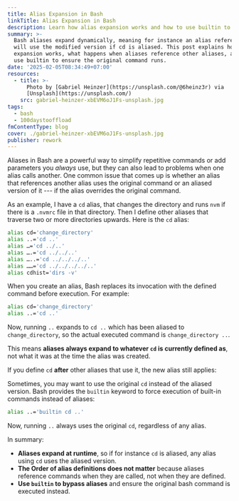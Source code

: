 ```yaml
---
title: Alias Expansion in Bash
linkTitle: Alias Expansion in Bash
description: Learn how alias expansion works and how to use builtin to override it.
summary: >-
  Bash aliases expand dynamically, meaning for instance an alias referencing cd
  will use the modified version if cd is aliased. This post explains how alias
  expansion works, what happens when aliases reference other aliases, and how to
  use builtin to ensure the original command runs.
date: '2025-02-05T08:34:49+07:00'
resources:
  - title: >-
      Photo by [Gabriel Heinzer](https://unsplash.com/@6heinz3r) via
      [Unsplash](https://unsplash.com/)
    src: gabriel-heinzer-xbEVM6oJ1Fs-unsplash.jpg
tags:
  - bash
  - 100daystooffload
fmContentType: blog
cover: ./gabriel-heinzer-xbEVM6oJ1Fs-unsplash.jpg
publisher: rework
---
```


Aliases in Bash are a powerful way to simplify repetitive commands or add parameters you *always* use, but they can also lead to problems when one alias calls another. One common issue that comes up is whether an alias that references another alias uses the original command or an aliased version of it --- if the alias overrides the original command.

As an example, I have a `cd` alias, that changes the directory and runs `nvm` if there is a `.nvmrc` file in that directory. Then I define other aliases that traverse two or more directories upwards. Here is the `cd` alias:

```bash
alias cd='change_directory'
alias ..='cd ..'
alias …='cd ../..'
alias ….='cd ../../..'
alias …..='cd ../../../..'
alias ……='cd ../../../../..'
alias cdhist='dirs -v'
```

When you create an alias, Bash replaces its invocation with the defined command before execution. For example:

```bash
alias cd='change_directory'
alias ..='cd ..'
```

Now, running `..` expands to `cd ..` which has been aliased to `change_directory`, so the actual executed command is `change_directory ..`.

This means **aliases always expand to whatever `cd` is currently defined as**, not what it was at the time the alias was created.

If you define `cd` **after** other aliases that use it, the new alias still applies:

Sometimes, you may want to use the original `cd` instead of the aliased version. Bash provides the `builtin` keyword to force execution of built-in commands instead of aliases:

```bash
alias ..='builtin cd ..'
```

Now, running `..` always uses the original `cd`, regardless of any alias.

In summary:

* **Aliases expand at runtime**, so if for instance `cd` is aliased, any alias using `cd` uses the aliased version.
* **The Order of alias definitions does not matter** because aliases reference commands when they are called, not when they are defined.
* **Use `builtin` to bypass aliases** and ensure the original bash command is executed instead.
